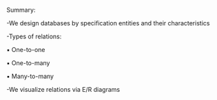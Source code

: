 Summary: 

-We design databases by specification
entities and their characteristics

-Types of relations:

  ▪ One-to-one

  ▪ One-to-many

  ▪ Many-to-many

-We visualize relations via E/R diagrams
